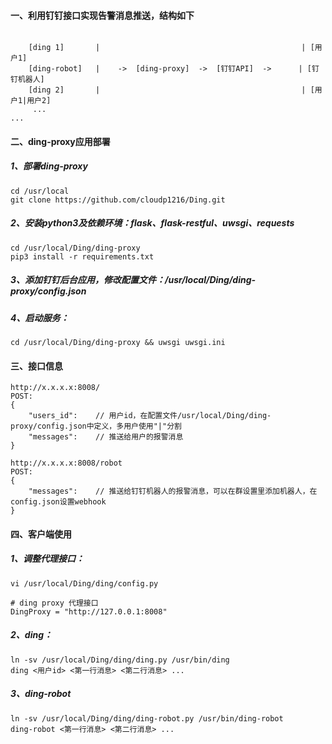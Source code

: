 

#### 一、利用钉钉接口实现告警消息推送，结构如下
```shell

    [ding 1]       |                                             | [用户1] 
    [ding-robot]   |    ->  [ding-proxy]  ->  [钉钉API]  ->      | [钉钉机器人]
    [ding 2]       |                                             | [用户1|用户2]
     ...                                                            ...
```


#### 二、ding-proxy应用部署

##### 1、部署ding-proxy
```shell
cd /usr/local
git clone https://github.com/cloudp1216/Ding.git
```
 
##### 2、安装python3及依赖环境：flask、flask-restful、uwsgi、requests
```shell
cd /usr/local/Ding/ding-proxy
pip3 install -r requirements.txt
```

##### 3、添加钉钉后台应用，修改配置文件：/usr/local/Ding/ding-proxy/config.json

##### 4、启动服务：
```shell           
cd /usr/local/Ding/ding-proxy && uwsgi uwsgi.ini
```           


#### 三、接口信息
```shell
http://x.x.x.x:8008/
POST:
{
    "users_id":    // 用户id，在配置文件/usr/local/Ding/ding-proxy/config.json中定义，多用户使用"|"分割
    "messages":    // 推送给用户的报警消息
}
```
```shell
http://x.x.x.x:8008/robot
POST:
{
    "messages":    // 推送给钉钉机器人的报警消息，可以在群设置里添加机器人，在config.json设置webhook
}
```


#### 四、客户端使用
##### 1、调整代理接口：
```shell
vi /usr/local/Ding/ding/config.py

# ding proxy 代理接口
DingProxy = "http://127.0.0.1:8008"

```

##### 2、ding：
```shell
ln -sv /usr/local/Ding/ding/ding.py /usr/bin/ding
ding <用户id> <第一行消息> <第二行消息> ...
```

##### 3、ding-robot
```shell
ln -sv /usr/local/Ding/ding/ding-robot.py /usr/bin/ding-robot
ding-robot <第一行消息> <第二行消息> ...
```


